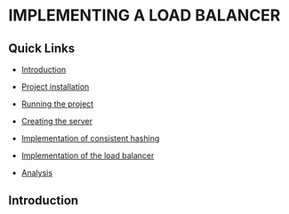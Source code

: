 <link rel="stylesheet" href="https://cdnjs.cloudflare.com/ajax/libs/font-awesome/5.15.3/css/all.min.css">

# IMPLEMENTING A LOAD BALANCER 

## Quick Links
- [Introduction]()

- [Project installation]()

- [Running the project]()

- [Creating the server]()

- [Implementation of consistent hashing]()

- [Implementation of the load balancer]()

- [Analysis]()

## Introduction